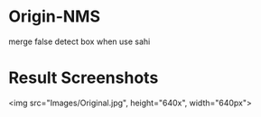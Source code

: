# Origin-NMS
merge false detect box when use sahi

# Result Screenshots


<img src="Images/Original.jpg", height="640x", width="640px">

